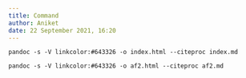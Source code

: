 ```yaml
---
title: Command
author: Aniket
date: 22 September 2021, 16:20
---
```


<link rel="stylesheet" href="/Users/aniket/_files/1/style3.css">



```
pandoc -s -V linkcolor:#643326 -o index.html --citeproc index.md
```


```
pandoc -s -V linkcolor:#643326 -o af2.html --citeproc af2.md
```



